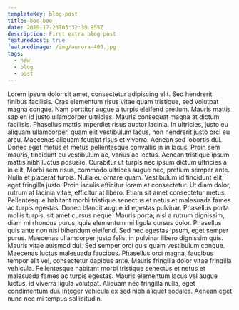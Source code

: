 ```yaml
---
templateKey: blog-post
title: boo boo
date: 2019-12-23T05:32:39.955Z
description: First extra blog post
featuredpost: true
featuredimage: /img/aurora-400.jpg
tags:
  - new
  - blog
  - post
---
```

Lorem ipsum dolor sit amet, consectetur adipiscing elit. Sed hendrerit finibus facilisis. Cras elementum risus vitae quam tristique, sed volutpat magna congue. Nam porttitor augue a turpis eleifend pretium. Mauris mattis sapien id justo ullamcorper ultricies. Mauris consequat magna at dictum facilisis. Phasellus mattis imperdiet risus auctor lacinia. In ultricies, justo eu aliquam ullamcorper, quam elit vestibulum lacus, non hendrerit justo orci eu arcu. Maecenas aliquam feugiat risus et viverra. Aenean sed lobortis dui.  Donec eget metus et metus pellentesque convallis in in lacus. Proin sem mauris, tincidunt eu vestibulum ac, varius ac lectus. Aenean tristique ipsum mattis nibh luctus posuere. Curabitur ut turpis nec ipsum dictum ultricies a in elit. Morbi sem risus, commodo ultrices augue nec, pretium semper ante. Nulla et placerat turpis. Nulla eu ornare quam. Vestibulum id tincidunt elit, eget fringilla justo. Proin iaculis efficitur lorem et consectetur. Ut diam dolor, rutrum at lacinia vitae, efficitur at libero. Etiam sit amet consectetur metus. Pellentesque habitant morbi tristique senectus et netus et malesuada fames ac turpis egestas. Donec blandit augue id egestas pulvinar. Phasellus porta mollis turpis, sit amet cursus neque. Mauris porta, nisl a rutrum dignissim, diam mi rhoncus purus, quis elementum mi ligula cursus dolor. 
Phasellus quis ante non nisi bibendum eleifend. Sed nec egestas ipsum, eget semper purus. Maecenas ullamcorper justo felis, in pulvinar libero dignissim quis. Mauris vitae euismod dui. Sed semper orci quis quam vestibulum congue. Maecenas luctus malesuada faucibus. Phasellus orci magna, faucibus tempor elit vel, consectetur dapibus ante. Mauris fringilla dolor vitae fringilla vehicula. Pellentesque habitant morbi tristique senectus et netus et malesuada fames ac turpis egestas. Mauris elementum lacus vel augue luctus, id viverra ligula volutpat. Aliquam nec fringilla nulla, eget condimentum dui. Integer vehicula ex sed nibh aliquet sodales. Aenean eget nunc nec mi tempus sollicitudin.
